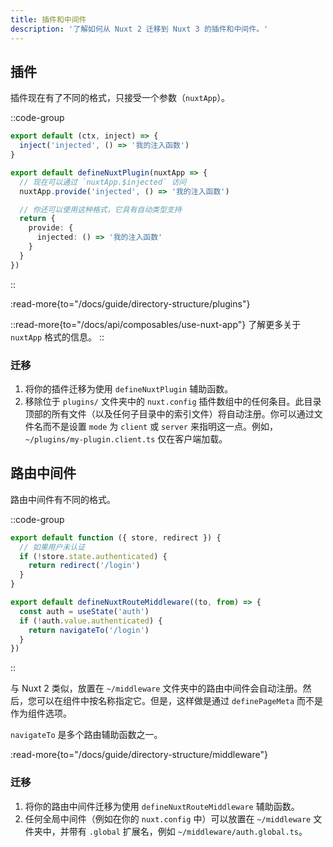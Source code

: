 ```yaml
---
title: 插件和中间件
description: '了解如何从 Nuxt 2 迁移到 Nuxt 3 的插件和中间件。'
---
```


## 插件

插件现在有了不同的格式，只接受一个参数（`nuxtApp`）。

::code-group

```js [Nuxt 2]
export default (ctx, inject) => {
  inject('injected', () => '我的注入函数')
}
```

```ts [Nuxt 3]
export default defineNuxtPlugin(nuxtApp => {
  // 现在可以通过 `nuxtApp.$injected` 访问
  nuxtApp.provide('injected', () => '我的注入函数')

  // 你还可以使用这种格式，它具有自动类型支持
  return {
    provide: {
      injected: () => '我的注入函数'
    }
  }
})
```

::

:read-more{to="/docs/guide/directory-structure/plugins"}

::read-more{to="/docs/api/composables/use-nuxt-app"}
了解更多关于 `nuxtApp` 格式的信息。
::

### 迁移

1. 将你的插件迁移为使用 `defineNuxtPlugin` 辅助函数。
2. 移除位于 `plugins/` 文件夹中的 `nuxt.config` 插件数组中的任何条目。此目录顶部的所有文件（以及任何子目录中的索引文件）将自动注册。你可以通过文件名而不是设置 `mode` 为 `client` 或 `server` 来指明这一点。例如，`~/plugins/my-plugin.client.ts` 仅在客户端加载。

## 路由中间件

路由中间件有不同的格式。

::code-group

```js [Nuxt 2]
export default function ({ store, redirect }) {
  // 如果用户未认证
  if (!store.state.authenticated) {
    return redirect('/login')
  }
}
```

```ts [Nuxt 3]
export default defineNuxtRouteMiddleware((to, from) => {
  const auth = useState('auth')
  if (!auth.value.authenticated) {
    return navigateTo('/login')
  }
})
```

::

与 Nuxt 2 类似，放置在 `~/middleware` 文件夹中的路由中间件会自动注册。然后，您可以在组件中按名称指定它。但是，这样做是通过 `definePageMeta` 而不是作为组件选项。

`navigateTo` 是多个路由辅助函数之一。

:read-more{to="/docs/guide/directory-structure/middleware"}

### 迁移

1. 将你的路由中间件迁移为使用 `defineNuxtRouteMiddleware` 辅助函数。
2. 任何全局中间件（例如在你的 `nuxt.config` 中）可以放置在 `~/middleware` 文件夹中，并带有 `.global` 扩展名，例如 `~/middleware/auth.global.ts`。